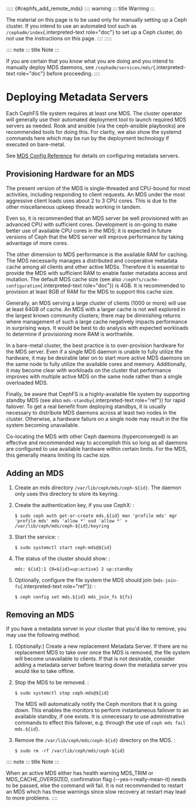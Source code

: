 ::::: {#cephfs_add_remote_mds}
:::: warning
::: title
Warning
:::

The material on this page is to be used only for manually setting up a
Ceph cluster. If you intend to use an automated tool such as
`/cephadm/index`{.interpreted-text role="doc"} to set up a Ceph cluster,
do not use the instructions on this page.
::::
:::::

:::: note
::: title
Note
:::

If you are certain that you know what you are doing and you intend to
manually deploy MDS daemons, see
`/cephadm/services/mds/`{.interpreted-text role="doc"} before
proceeding.
::::

# Deploying Metadata Servers

Each CephFS file system requires at least one MDS. The cluster operator
will generally use their automated deployment tool to launch required
MDS servers as needed. Rook and ansible (via the ceph-ansible playbooks)
are recommended tools for doing this. For clarity, we also show the
systemd commands here which may be run by the deployment technology if
executed on bare-metal.

See [MDS Config Reference](../mds-config-ref) for details on configuring
metadata servers.

## Provisioning Hardware for an MDS

The present version of the MDS is single-threaded and CPU-bound for most
activities, including responding to client requests. An MDS under the
most aggressive client loads uses about 2 to 3 CPU cores. This is due to
the other miscellaneous upkeep threads working in tandem.

Even so, it is recommended that an MDS server be well provisioned with
an advanced CPU with sufficient cores. Development is on-going to make
better use of available CPU cores in the MDS; it is expected in future
versions of Ceph that the MDS server will improve performance by taking
advantage of more cores.

The other dimension to MDS performance is the available RAM for caching.
The MDS necessarily manages a distributed and cooperative metadata cache
among all clients and other active MDSs. Therefore it is essential to
provide the MDS with sufficient RAM to enable faster metadata access and
mutation. The default MDS cache size (see also
`/cephfs/cache-configuration`{.interpreted-text role="doc"}) is 4GB. It
is recommended to provision at least 8GB of RAM for the MDS to support
this cache size.

Generally, an MDS serving a large cluster of clients (1000 or more) will
use at least 64GB of cache. An MDS with a larger cache is not well
explored in the largest known community clusters; there may be
diminishing returns where management of such a large cache negatively
impacts performance in surprising ways. It would be best to do analysis
with expected workloads to determine if provisioning more RAM is
worthwhile.

In a bare-metal cluster, the best practice is to over-provision hardware
for the MDS server. Even if a single MDS daemon is unable to fully
utilize the hardware, it may be desirable later on to start more active
MDS daemons on the same node to fully utilize the available cores and
memory. Additionally, it may become clear with workloads on the cluster
that performance improves with multiple active MDS on the same node
rather than a single overloaded MDS.

Finally, be aware that CephFS is a highly-available file system by
supporting standby MDS (see also `mds-standby`{.interpreted-text
role="ref"}) for rapid failover. To get a real benefit from deploying
standbys, it is usually necessary to distribute MDS daemons across at
least two nodes in the cluster. Otherwise, a hardware failure on a
single node may result in the file system becoming unavailable.

Co-locating the MDS with other Ceph daemons (hyperconverged) is an
effective and recommended way to accomplish this so long as all daemons
are configured to use available hardware within certain limits. For the
MDS, this generally means limiting its cache size.

## Adding an MDS

1.  Create an mds directory `/var/lib/ceph/mds/ceph-${id}`. The daemon
    only uses this directory to store its keyring.

2.  Create the authentication key, if you use CephX: :

        $ sudo ceph auth get-or-create mds.${id} mon 'profile mds' mgr 'profile mds' mds 'allow *' osd 'allow *' > /var/lib/ceph/mds/ceph-${id}/keyring

3.  Start the service: :

        $ sudo systemctl start ceph-mds@${id}

4.  The status of the cluster should show: :

        mds: ${id}:1 {0=${id}=up:active} 2 up:standby

5.  Optionally, configure the file system the MDS should join
    (`mds-join-fs`{.interpreted-text role="ref"}): :

        $ ceph config set mds.${id} mds_join_fs ${fs}

## Removing an MDS

If you have a metadata server in your cluster that you\'d like to
remove, you may use the following method.

1.  (Optionally:) Create a new replacement Metadata Server. If there are
    no replacement MDS to take over once the MDS is removed, the file
    system will become unavailable to clients. If that is not desirable,
    consider adding a metadata server before tearing down the metadata
    server you would like to take offline.

2.  Stop the MDS to be removed. :

        $ sudo systemctl stop ceph-mds@${id}

    The MDS will automatically notify the Ceph monitors that it is going
    down. This enables the monitors to perform instantaneous failover to
    an available standby, if one exists. It is unnecessary to use
    administrative commands to effect this failover, e.g. through the
    use of `ceph mds fail mds.${id}`.

3.  Remove the `/var/lib/ceph/mds/ceph-${id}` directory on the MDS. :

        $ sudo rm -rf /var/lib/ceph/mds/ceph-${id}

:::: note
::: title
Note
:::

When an active MDS either has health warning MDS_TRIM or
MDS_CACHE_OVERSIZED, confirmation flag (\--yes-i-really-mean-it) needs
to be passed, else the command will fail. It is not recommended to
restart an MDS which has these warnings since slow recovery at restart
may lead to more problems.
::::
